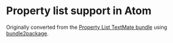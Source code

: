 # Property list support in Atom

Originally converted from the [Property List TextMate bundle](https://github.com/textmate/property-list.tmbundle)
using [bundle2package](https://github.com/atom/bundle2package).
